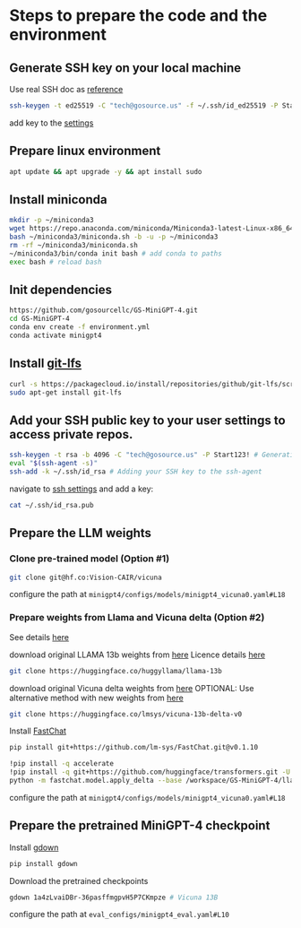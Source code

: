 # Steps to prepare the code and the environment

## Generate SSH key on your local machine
Use real SSH doc as [reference](https://docs.runpod.io/docs/use-real-ssh)
```bash
ssh-keygen -t ed25519 -C "tech@gosource.us" -f ~/.ssh/id_ed25519 -P Start123!
```
add key to the [settings](https://www.runpod.io/console/user/settings)

## Prepare linux environment
```bash
apt update && apt upgrade -y && apt install sudo
```

## Install miniconda
```bash
mkdir -p ~/miniconda3
wget https://repo.anaconda.com/miniconda/Miniconda3-latest-Linux-x86_64.sh -O ~/miniconda3/miniconda.sh
bash ~/miniconda3/miniconda.sh -b -u -p ~/miniconda3
rm -rf ~/miniconda3/miniconda.sh
~/miniconda3/bin/conda init bash # add conda to paths
exec bash # reload bash
```

## Init dependencies
```bash
https://github.com/gosourcellc/GS-MiniGPT-4.git
cd GS-MiniGPT-4
conda env create -f environment.yml
conda activate minigpt4
```

## Install [git-lfs](https://github.com/git-lfs/git-lfs/blob/main/INSTALLING.md)
```bash
curl -s https://packagecloud.io/install/repositories/github/git-lfs/script.deb.sh | sudo bash
sudo apt-get install git-lfs
```

## Add your SSH public key to your user settings to access private repos.
```bash
ssh-keygen -t rsa -b 4096 -C "tech@gosource.us" -P Start123! # Generating public SSH key
eval "$(ssh-agent -s)"
ssh-add -k ~/.ssh/id_rsa # Adding your SSH key to the ssh-agent
```
navigate to [ssh settings](https://huggingface.co/settings/keys) and add a key:
```bash
cat ~/.ssh/id_rsa.pub
```

## Prepare the LLM weights

### Clone pre-trained model (Option #1)
```bash
git clone git@hf.co:Vision-CAIR/vicuna
```
configure the path at `minigpt4/configs/models/minigpt4_vicuna0.yaml#L18`

### Prepare weights from Llama and Vicuna delta  (Option #2)

See details [here](./PrepareVicuna.md)

download original LLAMA 13b weights from [here](https://huggingface.co/huggyllama/llama-13b)
Licence details [here](https://huggingface.co/docs/transformers/main/model_doc/llama)
```bash
git clone https://huggingface.co/huggyllama/llama-13b
```

download original Vicuna delta weights from [here](https://huggingface.co/huggyllama/llama-13b)
OPTIONAL: Use alternative method with new weights from [here](https://github.com/lm-sys/FastChat/blob/main/docs/vicuna_weights_version.md)
```bash
git clone https://huggingface.co/lmsys/vicuna-13b-delta-v0
```

Install [FastChat](https://github.com/lm-sys/FastChat/blob/main/docs/vicuna_weights_version.md)
```bash
pip install git+https://github.com/lm-sys/FastChat.git@v0.1.10
```

```bash
!pip install -q accelerate
!pip install -q git+https://github.com/huggingface/transformers.git -U
python -m fastchat.model.apply_delta --base /workspace/GS-MiniGPT-4/llama-13b/ --target /workspace/GS-MiniGPT-4/vicuna/weight/  --delta /workspace/GS-MiniGPT-4/vicuna-13b-delta-v0/
```
configure the path at `minigpt4/configs/models/minigpt4_vicuna0.yaml#L18`

## Prepare the pretrained MiniGPT-4 checkpoint

Install [gdown](https://github.com/wkentaro/gdown)
```bash
pip install gdown
```

Download the pretrained checkpoints
```bash
gdown 1a4zLvaiDBr-36pasffmgpvH5P7CKmpze # Vicuna 13B
```
configure the path at `eval_configs/minigpt4_eval.yaml#L10`